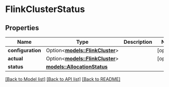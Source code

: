 # FlinkClusterStatus

## Properties

Name | Type | Description | Notes
------------ | ------------- | ------------- | -------------
**configuration** | Option<[**models::FlinkCluster**](FlinkCluster.md)> |  | [optional]
**actual** | Option<[**models::FlinkCluster**](FlinkCluster.md)> |  | [optional]
**status** | [**models::AllocationStatus**](AllocationStatus.md) |  | 

[[Back to Model list]](../README.md#documentation-for-models) [[Back to API list]](../README.md#documentation-for-api-endpoints) [[Back to README]](../README.md)


